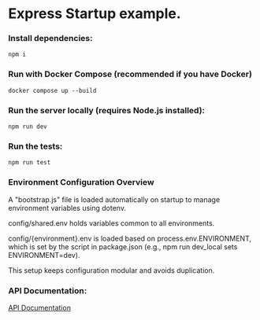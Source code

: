 # Express Startup example.



### Install dependencies:

``` npm i ```


### Run with Docker Compose (recommended if you have Docker)

``` docker compose up --build ```

### Run the server locally (requires Node.js installed):

``` npm run dev ```


### Run the tests:

``` npm run test ```


### Environment Configuration Overview
A "bootstrap.js" file is loaded automatically on startup to manage environment variables using dotenv.

config/shared.env holds variables common to all environments.

config/{environment}.env is loaded based on process.env.ENVIRONMENT, which is set by the script in package.json (e.g., npm run dev_local sets ENVIRONMENT=dev).

This setup keeps configuration modular and avoids duplication.



### API Documentation:

[API Documentation](http://localhost......)